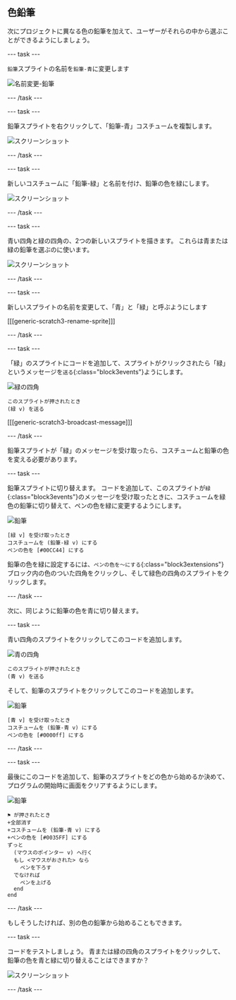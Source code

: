 ## 色鉛筆

次にプロジェクトに異なる色の鉛筆を加えて、ユーザーがそれらの中から選ぶことができるようにしましょう。

--- task ---

`鉛筆`スプライトの名前を`鉛筆-青`に変更します

![名前変更-鉛筆](images/rename-pencil.png)

--- /task ---

--- task ---

鉛筆スプライトを右クリックして、「鉛筆-青」コスチュームを複製します。

![スクリーンショット](images/paint-blue-duplicate.png)

--- /task ---

--- task ---

新しいコスチュームに「鉛筆-緑」と名前を付け、鉛筆の色を緑にします。

![スクリーンショット](images/paint-pencil-green.png)

--- /task ---

--- task ---

青い四角と緑の四角の、2つの新しいスプライトを描きます。 これらは青または緑の鉛筆を選ぶのに使います。

![スクリーンショット](images/paint-selectors.png)

--- /task ---

--- task ---

新しいスプライトの名前を変更して、「青」と「緑」と呼ぶようにします

[[[generic-scratch3-rename-sprite]]]

--- /task ---

--- task ---

「緑」のスプライトにコードを追加して、スプライトがクリックされたら「緑」というメッセージを`送る`{:class="block3events"}ようにします。

![緑の四角](images/green_square.png)

```blocks3
このスプライトが押されたとき
(緑 v) を送る
```

[[[generic-scratch3-broadcast-message]]]

--- /task ---

鉛筆スプライトが「緑」のメッセージを受け取ったら、コスチュームと鉛筆の色を変える必要があります。

--- task ---

鉛筆スプライトに切り替えます。 コードを追加して、このスプライトが`緑`{:class="block3events"}のメッセージを受け取ったときに、コスチュームを緑色の鉛筆に切り替えて、ペンの色を緑に変更するようにします。

![鉛筆](images/pencil.png)

```blocks3
[緑 v] を受け取ったとき
コスチュームを (鉛筆-緑 v) にする
ペンの色を [#00CC44] にする
```

鉛筆の色を緑に設定するには、`ペンの色を～にする`{:class="block3extensions"}ブロック内の色のついた四角をクリックし、そして緑色の四角のスプライトをクリックします。

--- /task ---

次に、同じように鉛筆の色を青に切り替えます。

--- task ---

青い四角のスプライトをクリックしてこのコードを追加します。

![青の四角](images/blue_square.png)

```blocks3
このスプライトが押されたとき
(青 v) を送る
```

そして、鉛筆のスプライトをクリックしてこのコードを追加します。

![鉛筆](images/pencil.png)

```blocks3
[青 v] を受け取ったとき
コスチュームを (鉛筆-青 v) にする
ペンの色を [#0000ff] にする
```

--- /task ---

--- task ---

最後にこのコードを追加して、鉛筆のスプライトをどの色から始めるか決めて、プログラムの開始時に画面をクリアするようにします。

![鉛筆](images/pencil.png)

```blocks3
⚑ が押されたとき
+全部消す
+コスチュームを (鉛筆-青 v) にする
+ペンの色を [#0035FF] にする
ずっと 
  (マウスのポインター v) へ行く
  もし <マウスがおされた> なら 
    ペンを下ろす
  でなければ 
    ペンを上げる
  end
end
```

--- /task ---

もしそうしたければ、別の色の鉛筆から始めることもできます。

--- task ---

コードをテストしましょう。 青または緑の四角のスプライトをクリックして、鉛筆の色を青と緑に切り替えることはできますか？

![スクリーンショット](images/paint-pens-test.png)

--- /task ---